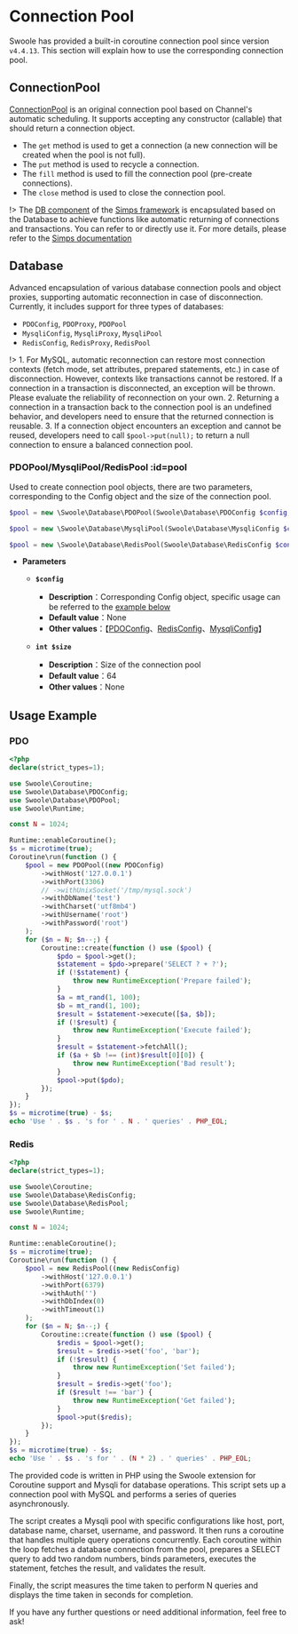 # Connection Pool

Swoole has provided a built-in coroutine connection pool since version `v4.4.13`. This section will explain how to use the corresponding connection pool.
## ConnectionPool

[ConnectionPool](https://github.com/swoole/library/blob/master/src/core/ConnectionPool.php) is an original connection pool based on Channel's automatic scheduling. It supports accepting any constructor (callable) that should return a connection object.

- The `get` method is used to get a connection (a new connection will be created when the pool is not full).
- The `put` method is used to recycle a connection.
- The `fill` method is used to fill the connection pool (pre-create connections).
- The `close` method is used to close the connection pool.

!> The [DB component](https://github.com/simple-swoole/db) of the [Simps framework](https://simps.io) is encapsulated based on the Database to achieve functions like automatic returning of connections and transactions. You can refer to or directly use it. For more details, please refer to the [Simps documentation](https://simps.io/#/zh-cn/database/mysql)
## Database

Advanced encapsulation of various database connection pools and object proxies, supporting automatic reconnection in case of disconnection. Currently, it includes support for three types of databases: 

* `PDOConfig`, `PDOProxy`, `PDOPool`
* `MysqliConfig`, `MysqliProxy`, `MysqliPool`
* `RedisConfig`, `RedisProxy`, `RedisPool`

!> 1. For MySQL, automatic reconnection can restore most connection contexts (fetch mode, set attributes, prepared statements, etc.) in case of disconnection. However, contexts like transactions cannot be restored. If a connection in a transaction is disconnected, an exception will be thrown. Please evaluate the reliability of reconnection on your own.
2. Returning a connection in a transaction back to the connection pool is an undefined behavior, and developers need to ensure that the returned connection is reusable.
3. If a connection object encounters an exception and cannot be reused, developers need to call `$pool->put(null);` to return a null connection to ensure a balanced connection pool.
### PDOPool/MysqliPool/RedisPool :id=pool

Used to create connection pool objects, there are two parameters, corresponding to the Config object and the size of the connection pool.

```php
$pool = new \Swoole\Database\PDOPool(Swoole\Database\PDOConfig $config, int $size);

$pool = new \Swoole\Database\MysqliPool(Swoole\Database\MysqliConfig $config, int $size);

$pool = new \Swoole\Database\RedisPool(Swoole\Database\RedisConfig $config, int $size);
```

  * **Parameters** 

    * **`$config`**
      * **Description**：Corresponding Config object, specific usage can be referred to the [example below](/coroutine/conn_pool?id=使用示例)
      * **Default value**：None
      * **Other values**：【[PDOConfig](https://github.com/swoole/library/blob/master/src/core/Database/PDOConfig.php)、[RedisConfig](https://github.com/swoole/library/blob/master/src/core/Database/RedisConfig.php)、[MysqliConfig](https://github.com/swoole/library/blob/master/src/core/Database/MysqliConfig.php)】
      
    * **`int $size`**
      * **Description**：Size of the connection pool
      * **Default value**：64
      * **Other values**：None
## Usage Example
### PDO

```php
<?php
declare(strict_types=1);

use Swoole\Coroutine;
use Swoole\Database\PDOConfig;
use Swoole\Database\PDOPool;
use Swoole\Runtime;

const N = 1024;

Runtime::enableCoroutine();
$s = microtime(true);
Coroutine\run(function () {
    $pool = new PDOPool((new PDOConfig)
        ->withHost('127.0.0.1')
        ->withPort(3306)
        // ->withUnixSocket('/tmp/mysql.sock')
        ->withDbName('test')
        ->withCharset('utf8mb4')
        ->withUsername('root')
        ->withPassword('root')
    );
    for ($n = N; $n--;) {
        Coroutine::create(function () use ($pool) {
            $pdo = $pool->get();
            $statement = $pdo->prepare('SELECT ? + ?');
            if (!$statement) {
                throw new RuntimeException('Prepare failed');
            }
            $a = mt_rand(1, 100);
            $b = mt_rand(1, 100);
            $result = $statement->execute([$a, $b]);
            if (!$result) {
                throw new RuntimeException('Execute failed');
            }
            $result = $statement->fetchAll();
            if ($a + $b !== (int)$result[0][0]) {
                throw new RuntimeException('Bad result');
            }
            $pool->put($pdo);
        });
    }
});
$s = microtime(true) - $s;
echo 'Use ' . $s . 's for ' . N . ' queries' . PHP_EOL;
```
### Redis

```php
<?php
declare(strict_types=1);

use Swoole\Coroutine;
use Swoole\Database\RedisConfig;
use Swoole\Database\RedisPool;
use Swoole\Runtime;

const N = 1024;

Runtime::enableCoroutine();
$s = microtime(true);
Coroutine\run(function () {
    $pool = new RedisPool((new RedisConfig)
        ->withHost('127.0.0.1')
        ->withPort(6379)
        ->withAuth('')
        ->withDbIndex(0)
        ->withTimeout(1)
    );
    for ($n = N; $n--;) {
        Coroutine::create(function () use ($pool) {
            $redis = $pool->get();
            $result = $redis->set('foo', 'bar');
            if (!$result) {
                throw new RuntimeException('Set failed');
            }
            $result = $redis->get('foo');
            if ($result !== 'bar') {
                throw new RuntimeException('Get failed');
            }
            $pool->put($redis);
        });
    }
});
$s = microtime(true) - $s;
echo 'Use ' . $s . 's for ' . (N * 2) . ' queries' . PHP_EOL;
```
The provided code is written in PHP using the Swoole extension for Coroutine support and Mysqli for database operations. This script sets up a connection pool with MySQL and performs a series of queries asynchronously.

The script creates a Mysqli pool with specific configurations like host, port, database name, charset, username, and password. It then runs a coroutine that handles multiple query operations concurrently. Each coroutine within the loop fetches a database connection from the pool, prepares a SELECT query to add two random numbers, binds parameters, executes the statement, fetches the result, and validates the result.

Finally, the script measures the time taken to perform N queries and displays the time taken in seconds for completion.

If you have any further questions or need additional information, feel free to ask!
